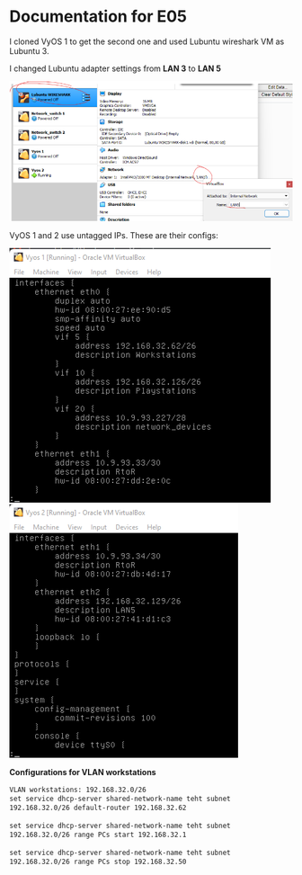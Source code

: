 # Documentation for E05

I cloned VyOS 1 to get the second one and used Lubuntu wireshark VM as Lubuntu 3.

I changed Lubuntu adapter settings from **LAN 3** to **LAN 5**

![](./E05/wschange.png) 

VyOS 1 and 2 use untagged IPs. These are their configs:

![](./E05/vyos1.png) 
![](./E05/vyos2.png)

**Configurations for VLAN workstations**
```
VLAN workstations: 192.168.32.0/26
set service dhcp-server shared-network-name teht subnet 192.168.32.0/26 default-router 192.168.32.62

set service dhcp-server shared-network-name teht subnet 192.168.32.0/26 range PCs start 192.168.32.1

set service dhcp-server shared-network-name teht subnet 192.168.32.0/26 range PCs stop 192.168.32.50
```
